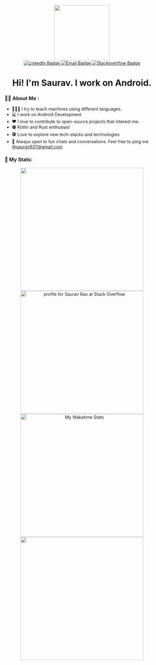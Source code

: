 <div id="header" align="center">
 <img src="https://media.giphy.com/media/f3iwJFOVOwuy7K6FFw/giphy.gif" width="180">
 <div id="badges">
  <a href="https://www.linkedin.com/in/saurav-rao/">
    <img src="https://img.shields.io/badge/LinkedIn-blue?style=for-the-badge&logo=linkedin&logoColor=white" alt="LinkedIn Badge"/>
  </a>
   <a href="mailto:saurav637@gmail.com">
    <img src="https://img.shields.io/badge/Email-green?style=for-the-badge&logo=mail&logoColor=white" alt="Email Badge"/>
  </a>
  <a href="https://stackoverflow.com/users/15092122/saurav-rao">
    <img src="https://img.shields.io/badge/StackOverflow-orange?style=for-the-badge&logo=stackoverflow&logoColor=white" alt="Stackoverflow Badge"/>
  </a>
   
</div>
   <img src="https://komarev.com/ghpvc/?username=sauravrao637&style=flat-square&color=blue" alt=""/>
   <h1>
  Hi! I'm Saurav. I work on Android.
</h1>
</div>
  
### :man_technologist: About Me :
  * 👨🏽‍💻 I try to teach machines using different languages.
  * 💻 I work on Android Development
  * ❤️ I love to contribute to open-source projects that interest me.
  * 🟤 Kotlin and Rust enthusiast
  * 🕵️ Love to explore new tech-stacks and technologies
  * 📧 Always open to fun chats and conversations. Feel free to ping me @saurav637@gmail.com

### 💁 My Stats:

<div align="center">
  <div>
  <img src = "https://github-readme-stats.vercel.app/api?username=sauravrao637&show_icons=true&theme=dark&count_private=true" width="400">
  </div>
<div>
<a href="https://stackoverflow.com/users/15092122/saurav-rao"><img src="https://stackoverflow.com/users/flair/15092122.png?theme=dark" width="400" alt="profile for Saurav Rao at Stack Overflow" title="profile for Saurav Rao at Stack Overflow"></a>
</div>
  <div>
    <a href="https://wakatime.com/@CAMO0112"><img src="https://github-readme-stats.vercel.app/api/wakatime?username=CAMO0112&layout=compact&theme=dark" width="400" title="My Wakatime Stats"></a>
  </div>
  <div>
<img src = "https://github-readme-stats.vercel.app/api/top-langs/?username=sauravrao637&layout=compact&theme=dark" width="400">
</div>
</div>
<!--  
![Saurav's github language stats](https://github-readme-stats.vercel.app/api/top-langs/?username=sauravrao637&layout=compact&theme=dark)
-->
<!-- ![Saurav's github stats](https://github-readme-stats.vercel.app/api?username=sauravrao637&show_icons=true&theme=dark&count_private=true) -->

<!-- [![Saurav's wakatime stats](https://github-readme-stats.vercel.app/api/wakatime?username=CAMO0112&layout=compact&theme=dark)](https://wakatime.com/@CAMO0112) -->
